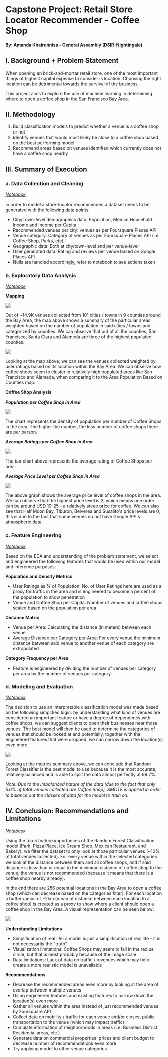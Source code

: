 # Capstone Project: Retail Store Locator Recommender - Coffee Shop
#### By: Amanda Khairunnisa - General Assembly (DSIR-Nightingale)

## I. Background + Problem Statement

When opening an brick-and-mortar retail store, one of the most important things of highest capital expense to consider is location. Choosing the right location can be detrimental towards the survival of the business. 

This project aims to explore the use of machine learning in determining where to open a coffee shop in the San Francisco Bay Area.

## II. Methodology

1. Build classification models to predict whether a venue is a coffee shop or not
2. Identify venues that would most likely be close to a coffee shop based on the best performing model
3. Recommend areas based on venues identified which currently does not have a coffee shop nearby

## III. Summary of Execution

   ### a. Data Collection and Cleaning
   *[Notebook](./code/1.01-data_collection.ipynb)*
   
   In order to model a store-locator recommender, a dataset needs to be generated with the following data points:
   - City/Town-level demographics data: Population, Median Household Income and Income per Capita
   - Recommended venues per city: venues as per Foursquare Places API 
   - Venue category: Category of venues as per Foursquare Places API (i.e. Coffee Shop, Parks, etc).
   - Geographic data: Both at city/town-level and per venue-level
   - User generated data: Rating and reviews per venue based on Google Places API.
   - Nulls are handled accordingly, refer to notebook to see actions taken

   ### b. Exploratory Data Analysis
   *[Notebook](./code/2.01-exploratory_data_analysis.ipynb)*
   
   **Mapping**
   
   ![](./graphics/venue_map.png)
   
   Out of ~14.9K venues collected from 101 cities / towns in 9 counties around the Bay Area, the map above shows a summary of the particular areas weighted based on the number of population in said cities / towns and categorized by counties. We can observe that out of all the counties, San Francisco, Santa Clara and Alameda are three of the highest populated counties.
   
   ![](./graphics/venue_ratings.png)
   
   Looking at the map above, we can see the venues collected weighted by user ratings based on its location within the Bay Area. We can observe how coffee shops seem to cluster in relatively high populated areas like San Francisco and Alameda, when comparing it to the Area Population Based on Counties map.
   
   **Coffee Shop Analysis**
   
   ***Population per Coffee Shop in Area***
   
   ![](./graphics/cs_per_pop.png)
   
   The chart represents the density of population per number of Coffee Shops in the area. The higher the number, the less number of coffee shops there are per person.
   
   ***Average Ratings per Coffee Shop in Area***
   
   ![](./graphics/cs_per_rating.png)
   
   The bar chart above represents the average rating of Coffee Shops per area.
   
   ***Average Price Level per Coffee Shop in Area***
   
   ![](./graphics/cs_per_pl.png)
   
   The above graph shows the average price level of coffee shops in the area. We can observe that the highest price level is 2, which means one order can be around USD 10-25 - a relatively steep price for coffee. We can also see that Half Moon Bay, Tiburon, Belverea and Susalito's price levels are 0, this is due to the fact that some venues do not have Google API's atmospheric data.
   
   
   ### c. Feature Engineering
   *[Notebook](./code/3.01-feature_engineering.ipynb)*
   
   Based on the EDA and understanding of the problem statement, we select and engineered the following features that would be used within our model and inference purposes:
   
   **Population and Density Metrics**
   - User Ratings as % of Population: No. of User Ratings here are used as a proxy for traffic in the area and is engineered to become a percent of the population to show penetration
   - Venue and Coffee Shop per Capita: Number of venues and coffee shops scaled based on the population per area
   
   **Distance Matrix**
   - Venue per Area: Calculating the distance (in meters) between each venue
   - Average Distance per Category per Area: For every venue the minimum distance between said venue to another venue of each category are extrapolated
   
   **Category Frequency per Area**
   - Feature is engineered by dividing the number of venues per category per area by the number of venues per category
   
   
   ### d. Modeling and Evaluation
   *[Notebook](./code/4.01-model_fit.ipynb)*
   
   The decision to use an interpretable classification model was made based on the following simplified logic: by understanding what kind of venues are considered an important feature or have a degree of dependency with coffee shops, we can suggest clients to open their businesses near those venues. The best model will then be used to determine the categories of venues that should be looked at and potentially, together with the engineered features that were dropped, we can narrow down the location(s) even more.
   
   ![](./graphics/classification_metrics.png)
   
   Looking at the metrics summary above, we can conclude that Random Forest Classifier is the best model to use because it is the most accurate, relatively balanced and is able to split the data almost perfectly at 99.7%.
   
   *Note: Due to the imbalanced nature of the data (due to the fact that only 5.6% of total venues collected are Coffee Shop), SMOTE is applied in order to balance out the classes of data for the model to train on.*
   
  
## IV. Conclusion: Recommendations and Limitations
*[Notebook](./code/5.01-inference_and_recommendations.ipynb)*

Using the top 5 feature importances of the Random Forest Classification model (Park, Pizza Place, Ice Cream Shop, Mexican Restaurant, and Bakery), we filter the dataset to only look at those particular venues (~10% of total venues collected). For every venue within the selected categories we look at the distance between them and all coffee shops, and if said distance is less than or equal to the minimum distance of coffee shop to the venue, the venue is not recommended (because it means that there is a coffee shop nearby already). 
   
In the end there are 256 potential locations in the Bay Area to open a coffee shop (which can decrease based on the categories filter). For each location a buffer radius of ~2km (mean of distance between each location to a coffee shop) is created as a proxy to show where a client should open a coffee shop in the Bay Area. A visual representation can be seen below:
   
![](./graphics/rec_venue.png)
   
**Understanding Limitations**
- Simplification of real life: a model is just a simplification of real life - it is not necessarily the "truth"
- Visualization limitations: Coffee Shops may seem to fall in the radius circle, but that is most probably because of the image scale
- Data limitations: Lack of data on traffic / revenues which may help create a more realistic model is unavailable
   
**Recommendations**
- Decrease the recommended areas even more by looking at the area of overlap between multiple venues
- Using engineered features and existing features to narrow down the location(s) even more
- Gather all venues within the area instead of just recommended venues by Foursquare API
- Collect data on mobility / traffic for each venue and/or closest public transportation to the venue (which may impact traffic)
- Cumulate information of neighborhoods in areas (i.e. Business District, Residential areas, etc.)
- Generate data on commercial properties' prices and client budget to decrease number of recommendations even more
- Try applying model to other venue categories